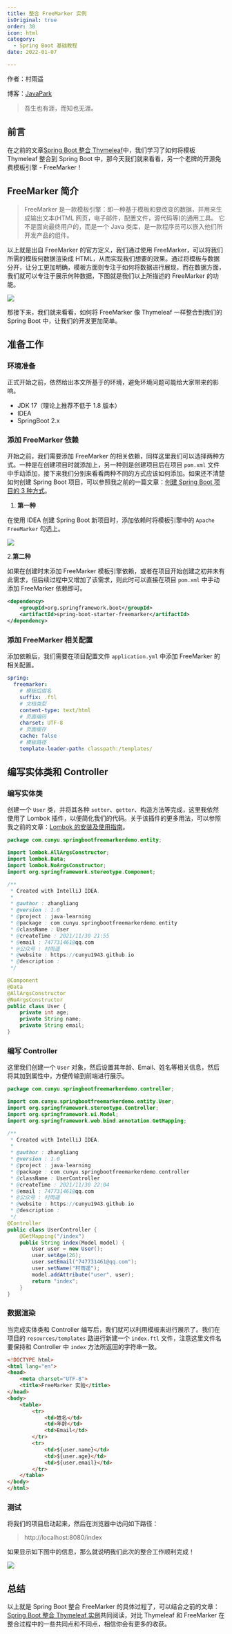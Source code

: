 ```yaml
---
title: 整合 FreeMarker 实例
isOriginal: true
order: 30
icon: html
category:
  - Spring Boot 基础教程
date: 2022-01-07

---
```


作者：村雨遥

博客：[JavaPark](https://cunyu1943.github.io/JavaPark)

> 吾生也有涯，而知也无涯。

## 前言

在之前的文章[Spring Boot 整合 Thymeleaf](https://cunyu1943.blog.csdn.net/article/details/107671467)中，我们学习了如何将模板 Thymeleaf 整合到 Spring Boot 中，那今天我们就来看看，另一个老牌的开源免费模板引擎 - FreeMarker！

## FreeMarker 简介

> FreeMarker 是一款模板引擎：即一种基于模板和要改变的数据，并用来生成输出文本(HTML 网页，电子邮件，配置文件，源代码等)的通用工具。 它不是面向最终用户的，而是一个 Java 类库，是一款程序员可以嵌入他们所开发产品的组件。

以上就是出自 FreeMarker 的官方定义，我们通过使用 FreeMarker，可以将我们所需的模板何数据渲染成 HTML，从而实现我们想要的效果。通过将模板与数据分开，让分工更加明确，模板方面则专注于如何将数据进行展现，而在数据方面，我们就可以专注于展示何种数据，下图就是我们以上所描述的 FreeMarker 的功能。

![](../../../.vuepress/public/img/springboot/20220107-integrated-freemarker/freemarker.png)

那接下来，我们就来看看，如何将 FreeMarker 像 Thymeleaf 一样整合到我们的 Spring Boot 中，让我们的开发更加简单。

## 准备工作

### 环境准备

正式开始之前，依然给出本文所基于的环境，避免环境问题可能给大家带来的影响。

- JDK 17（理论上推荐不低于 1.8 版本）
- IDEA
- SpringBoot 2.x

### 添加 FreeMarker 依赖

开始之前，我们需要添加 FreeMarker 的相关依赖，同样这里我们可以选择两种方式。一种是在创建项目时就添加上，另一种则是创建项目后在项目 `pom.xml` 文件中手动添加，接下来我们分别来看看两种不同的方式应该如何添加。如果还不清楚如何创建 Spring Boot 项目，可以参照我之前的一篇文章：[创建 Spring Boot 项目的 3 种方式](https://cunyu1943.blog.csdn.net/article/details/119618308)。

1.  **第一种**

在使用 IDEA 创建 Spring Boot 新项目时，添加依赖时将模板引擎中的 `Apache FreeMarker` 勾选上。

![](../../../.vuepress/public/img/springboot/20220107-integrated-freemarker/dependency.png)

2.**第二种**

如果在创建时未添加 FreeMarker 模板引擎依赖，或者在项目开始创建之初并未有此需求，但后续过程中又增加了该需求，则此时可以直接在项目 `pom.xml` 中手动添加 FreeMarker 依赖即可。

```xml
<dependency>
    <groupId>org.springframework.boot</groupId>
    <artifactId>spring-boot-starter-freemarker</artifactId>
</dependency>
```

### 添加 FreeMarker 相关配置

添加依赖后，我们需要在项目配置文件 `application.yml` 中添加 FreeMarker 的相关配置。

```yml
spring:
  freemarker:
    # 模板后缀名
    suffix: .ftl
    # 文档类型
    content-type: text/html
    # 页面编码
    charset: UTF-8
    # 页面缓存
    cache: false
    # 模板路径
    template-loader-path: classpath:/templates/
```

## 编写实体类和 Controller

### 编写实体类

创建一个 `User` 类，并将其各种 `setter`、`getter`、构造方法等完成，这里我依然使用了 Lombok 插件，以便简化我们的代码。关于该插件的更多用法，可以参照我之前的文章：[Lombok 的安装及使用指南](https://blog.csdn.net/github_39655029/article/details/119992626)。

```java
package com.cunyu.springbootfreemarkerdemo.entity;

import lombok.AllArgsConstructor;
import lombok.Data;
import lombok.NoArgsConstructor;
import org.springframework.stereotype.Component;

/**
 * Created with IntelliJ IDEA.
 *
 * @author : zhangliang
 * @version : 1.0
 * @project : java-learning
 * @package : com.cunyu.springbootfreemarkerdemo.entity
 * @className : User
 * @createTime : 2021/11/30 21:55
 * @email : 747731461@qq.com
 * @公众号 : 村雨遥
 * @website : https://cunyu1943.github.io
 * @description :
 */

@Component
@Data
@AllArgsConstructor
@NoArgsConstructor
public class User {
    private int age;
    private String name;
    private String email;
}
```

### 编写 Controller

这里我们创建一个 `User` 对象，然后设置其年龄、Email、姓名等相关信息，然后将其加到属性中，方便传输到前端进行展示。

```java
package com.cunyu.springbootfreemarkerdemo.controller;

import com.cunyu.springbootfreemarkerdemo.entity.User;
import org.springframework.stereotype.Controller;
import org.springframework.ui.Model;
import org.springframework.web.bind.annotation.GetMapping;

/**
 * Created with IntelliJ IDEA.
 *
 * @author : zhangliang
 * @version : 1.0
 * @project : java-learning
 * @package : com.cunyu.springbootfreemarkerdemo.controller
 * @className : UserController
 * @createTime : 2021/11/30 22:04
 * @email : 747731461@qq.com
 * @公众号 : 村雨遥
 * @website : https://cunyu1943.github.io
 * @description :
 */
@Controller
public class UserController {
    @GetMapping("/index")
    public String index(Model model) {
        User user = new User();
        user.setAge(26);
        user.setEmail("747731461@qq.com");
        user.setName("村雨遥");
        model.addAttribute("user", user);
        return "index";
    }
}
```

### 数据渲染

当完成实体类和 Controller 编写后，我们就可以利用模板来进行展示了。我们在项目的 `resources/templates` 路进行新建一个 `index.ftl` 文件，注意这里文件名要保持和 Controller 中 `index` 方法所返回的字符串一致。

```html
<!DOCTYPE html>
<html lang="en">
<head>
    <meta charset="UTF-8">
    <title>FreeMarker 实验</title>
</head>
<body>
    <table>
        <tr>
            <td>姓名</td>
            <td>年龄</td>
            <td>Email</td>
        </tr>
        <tr>
            <td>${user.name}</td>
            <td>${user.age}</td>
            <td>${user.email}</td>
        </tr>
    </table>
</body>
</html>
```

### 测试

将我们的项目启动起来，然后在浏览器中访问如下路径：

> http://localhost:8080/index

如果显示如下图中的信息，那么就说明我们此次的整合工作顺利完成！

![](../../../.vuepress/public/img/springboot/20220107-integrated-freemarker/preview.png)

## 总结

以上就是 Spring Boot 整合 FreeMarker 的具体过程了，可以结合之前的文章：[Spring Boot 整合 Thymeleaf 实例](https://cunyu1943.blog.csdn.net/article/details/107671467)共同阅读，对比 Thymeleaf 和 FreeMarker 在整合过程中的一些共同点和不同点，相信你会有更多的收获。

